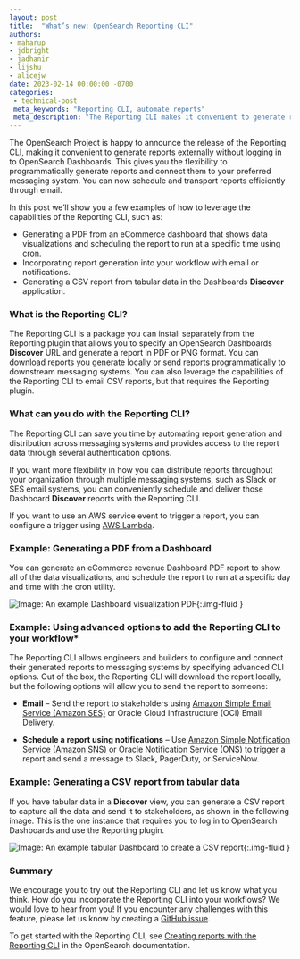 ```yaml
---
layout: post
title:  "What’s new: OpenSearch Reporting CLI"
authors:
- maharup
- jdbright
- jadhanir
- lijshu
- alicejw
date: 2023-02-14 00:00:00 -0700
categories:
 - technical-post
 meta_keywords: "Reporting CLI, automate reports"
 meta_description: "The Reporting CLI makes it convenient to generate reports externally without logging in to OpenSearch Dashboards."
---
```


The OpenSearch Project is happy to announce the release of the Reporting CLI, making it convenient to generate reports externally without logging in to OpenSearch Dashboards. This gives you the flexibility to programmatically generate reports and connect them to your preferred messaging system. You can now schedule and transport reports efficiently through email.

In this post we’ll show you a few examples of how to leverage the capabilities of the Reporting CLI, such as:  

* Generating a PDF from an eCommerce dashboard that shows data visualizations and scheduling the report to run at a specific time using cron.
* Incorporating report generation into your workflow with email or notifications.
* Generating a CSV report from tabular data in the Dashboards **Discover** application.

### What is the Reporting CLI?

The Reporting CLI is a package you can install separately from the Reporting plugin that allows you to specify an OpenSearch Dashboards **Discover** URL and generate a report in PDF or PNG format. You can download reports you generate locally or send reports programmatically to downstream messaging systems. You can also leverage the capabilities of the Reporting CLI to email CSV reports, but that requires the Reporting plugin.

### What can you do with the Reporting CLI?

The Reporting CLI can save you time by automating report generation and distribution across messaging systems and provides access to the report data through several authentication options.

If you want more flexibility in how you can distribute reports throughout your organization through multiple messaging systems, such as Slack or SES email systems, you can conveniently schedule and deliver those Dashboard **Discover** reports with the Reporting CLI.

If you want to use an AWS service event to trigger a report, you can configure a trigger using [AWS Lambda](https://aws.amazon.com/lambda/).

### Example: Generating a PDF from a Dashboard

You can generate an eCommerce revenue Dashboard PDF report to show all of the data visualizations, and schedule the report to run at a specific day and time with the cron utility.

![Image: An example Dashboard visualization PDF]({{site.baseurl}}/assets/media/blog-images/2023-02-14-whatsnew-reporting-cli/cli-pdf-report.png){:.img-fluid }

### Example: Using advanced options to add the Reporting CLI to your workflow*

The Reporting CLI allows engineers and builders to configure and connect their generated reports to messaging systems by specifying advanced CLI options. Out of the box, the Reporting CLI will download the report locally, but the following options will allow you to send the report to someone:

* **Email** – Send the report to stakeholders using [Amazon Simple Email Service (Amazon SES)](https://aws.amazon.com/ses/) or Oracle Cloud Infrastructure (OCI) Email Delivery.

* **Schedule a report using notifications** – Use [Amazon Simple Notification Service (Amazon SNS)](https://aws.amazon.com/sns/) or Oracle Notification Service (ONS) to trigger a report and send a message to Slack, PagerDuty, or ServiceNow.

### Example: Generating a CSV report from tabular data

If you have tabular data in a **Discover** view, you can generate a CSV report to capture all the data and send it to stakeholders, as shown in the following image. This is the one instance that requires you to log in to OpenSearch Dashboards and use the Reporting plugin.

![Image: An example tabular Dashboard to create a CSV report]({{site.baseurl}}/assets/media/blog-images/2023-02-14-whatsnew-reporting-cli/tab-csv.png){:.img-fluid }

### Summary

We encourage you to try out the Reporting CLI and let us know what you think. How do you incorporate the Reporting CLI into your workflows? We would love to hear from you! If you encounter any challenges with this feature, please let us know by creating a [GitHub issue](https://github.com/opensearch-project/reporting-cli/issues).

To get started with the Reporting CLI, see [Creating reports with the Reporting CLI](https://opensearch.org/docs/latest/dashboards/reporting-cli/rep-cli-index/) in the OpenSearch documentation.